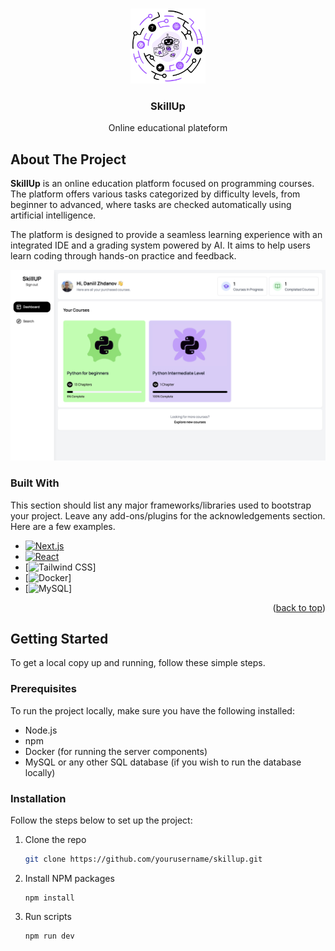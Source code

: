  
<a id="readme-top"></a>
 
<!-- PROJECT LOGO -->
<br />
<div align="center">
  <a href="https://github.com/othneildrew/Best-README-Template">
    <img src="./public/ai.svg" alt="Logo" width="120" height="120">
  </a>

  <h3 align="center">SkillUp</h3>

  <p align="center">
    Online educational plateform
    <br />
</div>


 
<!-- ABOUT THE PROJECT -->
## About The Project

**SkillUp** is an online education platform focused on programming courses. The platform offers various tasks categorized by difficulty levels, from beginner to advanced, where tasks are checked automatically using artificial intelligence. 

The platform is designed to provide a seamless learning experience with an integrated IDE and a grading system powered by AI. It aims to help users learn coding through hands-on practice and feedback.


<img src="./public/main-page.png" alt="Logo" width="auto" height="auto">
 




### Built With

This section should list any major frameworks/libraries used to bootstrap your project. Leave any add-ons/plugins for the acknowledgements section. Here are a few examples.

* [![Next.js][Next.js]][Next-url]
* [![React][React.js]][React-url]
* [![Tailwind CSS][Tailwind]] 
* [![Docker][Docker]] 
* [![MySQL][MySQL]] 

<p align="right">(<a href="#readme-top">back to top</a>)</p>

[Tailwind]: https://img.shields.io/badge/Tailwind%20CSS-38B2AC?style=flat-square&logo=tailwindcss&logoColor=white

[Docker]: https://img.shields.io/badge/Docker-2496ED?style=flat-square&logo=docker&logoColor=white

[MySQL]: https://img.shields.io/badge/MySQL-00758F?style=flat-square&logo=mysql&logoColor=white
[Python]: https://img.shields.io/badge/Python-3776AB?style=flat-square&logo=python&logoColor=white

<!-- GETTING STARTED -->
<!-- GETTING STARTED -->
## Getting Started

To get a local copy up and running, follow these simple steps.

### Prerequisites

To run the project locally, make sure you have the following installed:

* Node.js
* npm
* Docker (for running the server components)
* MySQL or any other SQL database (if you wish to run the database locally)

### Installation

Follow the steps below to set up the project:

1. Clone the repo
   ```sh
   git clone https://github.com/yourusername/skillup.git
   ```

2. Install NPM packages
   ```
   npm install 
   ```
3. Run scripts 
   ```
   npm run dev 
   ```




<!-- ROADMAP -->
 



<!-- MARKDOWN LINKS & IMAGES -->
<!-- https://www.markdownguide.org/basic-syntax/#reference-style-links -->
[contributors-shield]: https://img.shields.io/github/contributors/othneildrew/Best-README-Template.svg?style=for-the-badge
[contributors-url]: https://github.com/othneildrew/Best-README-Template/graphs/contributors
[forks-shield]: https://img.shields.io/github/forks/othneildrew/Best-README-Template.svg?style=for-the-badge
[forks-url]: https://github.com/othneildrew/Best-README-Template/network/members
[stars-shield]: https://img.shields.io/github/stars/othneildrew/Best-README-Template.svg?style=for-the-badge
[stars-url]: https://github.com/othneildrew/Best-README-Template/stargazers
[issues-shield]: https://img.shields.io/github/issues/othneildrew/Best-README-Template.svg?style=for-the-badge
[issues-url]: https://github.com/othneildrew/Best-README-Template/issues
[license-shield]: https://img.shields.io/github/license/othneildrew/Best-README-Template.svg?style=for-the-badge
[license-url]: https://github.com/othneildrew/Best-README-Template/blob/master/LICENSE.txt
[linkedin-shield]: https://img.shields.io/badge/-LinkedIn-black.svg?style=for-the-badge&logo=linkedin&colorB=555
[linkedin-url]: https://linkedin.com/in/othneildrew
[product-screenshot]: images/screenshot.png
[Next.js]: https://img.shields.io/badge/next.js-000000?style=for-the-badge&logo=nextdotjs&logoColor=white
[Next-url]: https://nextjs.org/
[React.js]: https://img.shields.io/badge/React-20232A?style=for-the-badge&logo=react&logoColor=61DAFB
[React-url]: https://reactjs.org/
[Vue.js]: https://img.shields.io/badge/Vue.js-35495E?style=for-the-badge&logo=vuedotjs&logoColor=4FC08D
[Vue-url]: https://vuejs.org/
[Angular.io]: https://img.shields.io/badge/Angular-DD0031?style=for-the-badge&logo=angular&logoColor=white
[Angular-url]: https://angular.io/
[Svelte.dev]: https://img.shields.io/badge/Svelte-4A4A55?style=for-the-badge&logo=svelte&logoColor=FF3E00
[Svelte-url]: https://svelte.dev/
[Laravel.com]: https://img.shields.io/badge/Laravel-FF2D20?style=for-the-badge&logo=laravel&logoColor=white
[Laravel-url]: https://laravel.com
[Bootstrap.com]: https://img.shields.io/badge/Bootstrap-563D7C?style=for-the-badge&logo=bootstrap&logoColor=white
[Bootstrap-url]: https://getbootstrap.com
[JQuery.com]: https://img.shields.io/badge/jQuery-0769AD?style=for-the-badge&logo=jquery&logoColor=white
[JQuery-url]: https://jquery.com 
